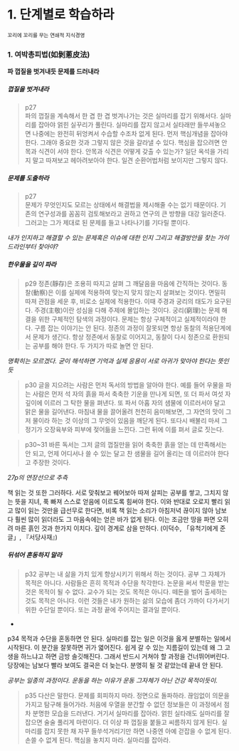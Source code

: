 
# 1. 단계별로 학습하라
<small>꼬리에 꼬리를 무는 연쇄적 지식경영</small>

### 1. 여박총피법(如剝蔥皮法)

**파 껍질을 벗겨내듯 문제를 드러내라**

##### 껍질을 벗겨내라

> p27<br> 파의 껍질을 계속해서 한 겹 한 겹 벗겨나가는 것은 실마리를 잡기 위해서다. 실마리를 잡아야 얽힌 실꾸리가 풀린다. 
실마리를 잡지 않고서 실타래만 들쑤셔놓으면 나중에는 완전히 뒤엉켜서 수습할 수조차 없게 된다. 
먼저 핵심개념을 잡아야 한다. 그래야 중요한 것과 그렇지 않은 것을 갈라낼 수 있다. 
핵심을 잡으려면 안목과 식견이 서야 한다. 안목과 식견은 어떻게 갖출 수 있는가? 
일단 옥석을 가리지 말고 따져보고 헤아려보아야 한다. 
일견 순환어법처럼 보이지만 그렇지 않다.

##### 문제를 도출하라 

> p27<br>문제가 무엇인지도 모르는 상태에서 해결법을 제시해줄 수는 없기 때문이다. 기존의 연구성과를 꼼꼼히 검토해보라고 권하고 연구의 큰 방향을 대강 일러준다. 그러고는 그가 제대로 된 문제를 들고 나타나기를 기다릴 뿐이다.

*내가 인지하고 해결할 수 있는 문제혹은 이슈에 대한 인지 그리고 해결방안을 찾는 가이드라인부터 찾아야?*

##### 한우물을 깊이 파라

>p29 정존(靜存)은 조용히 따지고 살펴 그 깨달음을 마음에 간직하는 것이다. 
동찰(動察)은 이를 실제에 적용하여 맞는지 맞지 않는지 살펴보는 것이다. 
면밀히 따져 관점을 세운 후, 비로소 실제에 적용한다. 이때 주경과 궁리의 태도가 요구된다. 
주경(主敬)이란 성심을 다해 주제에 몰입하는 것이다. 궁리(窮理)는 문제 해결을 위한 구체적인 탐색의 과정이다. 
문제는 항상 구체적이고 실제적이라야 한다. 구름 잡는 이야기는 안 된다. 정존의 과정이 잘못되면 항상 동찰의 적용단계에서 문제가 생긴다. 항상 정존에서 동찰로 이어지고, 동찰이 다시 정존으로 환원되는 공부를 해야 한다. 두 가지가 따로 놀면 안 된다.

*명확히는 모르겠다. 굳이 해석하면 기억과 실제 응용이 서로 아귀가 맞아야 한다는 뜻인듯*

>p30 글을 지으려는 사람은 먼저 독서의 방법을 알아야 한다. 
예를 들어 우물을 파는 사람은 먼저 석 자의 흙을 파서 축축한 기운을 만나게 되면, 
또 더 파서 여섯 자 깊이에 이르러 그 탁한 물을 펴낸다. 
또 파서 아홉 자의 샘물에 이르러서야 달고 맑은 물을 길어낸다. 
마침내 물을 끌어올려 천천히 음미해보면, 그 자연의 맛이 그저 물이라 하는 것 이상의 그 무엇이 있음을 깨닫게 된다. 
또다시 배불리 마셔 그 정기가 오장육부와 피부에 젖어듦을 느낀다. 그런 뒤에 이를 펴서 글로 짓는다. 

>p30~31 바른 독서는 그저 글의 껍질만을 읽어 축축한 흙을 얻는 데 만족해서는 안 되고, 
언제 어디서나 쓸 수 있는 달고 찬 샘물을 길어 올리는 데 이르러야 한다고 주장한 것이다.

*27p의 연장선으로 추측* 

 
책 읽는 것 또한 그러하다. 서로 맞춰보고 꿰어보아 따져 살피는 공부를 쌓고, 
그치지 않는 뜻을 지녀, 푹 빠져 스스로 얻음에 이르도록 힘써야 한다. 
이와 반대로 오로지 빨리 읽고 많이 읽는 것만을 급선무로 한다면, 비록 책 읽는 소리가 아침저녁 끊이지 않아 남보다 
훨씬 많이 읽더라도 그 마음속에는 얻은 바가 없게 된다. 
이는 조금만 땅을 파면 오히려 마른 흙인 것과 한가지 이치다. 깊이 경계로 삼을 만하다. (이덕수, 「유척기에게 준 글」, 『서당사재』)

##### 뒤섞어 혼동하지 말라 

> p32 공부는 내 삶을 가치 있게 향상시키기 위해서 하는 것이다. 
공부 그 자체가 목적은 아니다. 사람들은 흔히 목적과 수단을 착각한다. 
논문을 써서 학문을 받는 것은 목적이 될 수 없다. 교수가 되는 것도 목적은 아니다. 
떼돈을 벌어 출세하는 것도 목적은 아니다. 이런 것들은 내가 원하는 삶의 모습에 좀더 가까이 다가서기 위한 수단일 뿐이다. 
또는 과정 끝에 주어지는 결과일 뿐이다.
* 

p34 목적과 수단을 혼동하면 안 된다. 실마리를 잡는 일은 이것을 옳게 분별하는 일에서 시작된다.
이 분간을 잘못하면 귀가 엷어진다. 쉽게 갈 수 있는 지름길이 있는데 왜 그 고생을 하느냐고 하면 금방 솔깃해진다. 그래서 반드시 거쳐야 할 과정을 건너뛰어버린다. 당장에는 남보다 빨라 보여도 결국은 더 늦는다. 분명히 될 것 같았는데 끝내 안 된다.

*공부는 일종의 과정이다. 운동을 하는 이유가 운동 그자체가 아닌 건강 목적이듯이.*
 

>p35 다산은 말한다. 문제를 회피하지 마라. 정면으로 돌파하라. 끊임없이 의문을 가지고 탐구해 들어가라. 
처음에 우열을 분간할 수 없던 정보들은 이 과정에서 점차 분명한 모습을 드러낸다. 
거기서 실마리를 잡아라. 얽힌 실타래도 실마리를 잘 잡으면 술술 풀리게 마련이다. 
더 이상 파 껍질을 붙들고 씨름하지 않게 된다. 
실마리를 잡지 못한 채 자꾸 들쑤석거리기만 하면 나중엔 아예 걷잡을 수 없게 된다. 손쓸 수 없게 된다. 핵심을 놓치지 마라. 실마리를 잡아라.

 
